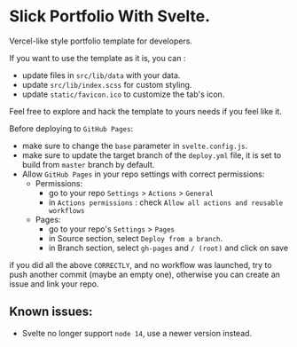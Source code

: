 # Slick Portfolio With Svelte.

Vercel-like style portfolio template for developers.

If you want to use the template as it is, you can :

- update files in `src/lib/data` with your data.
- update `src/lib/index.scss` for custom styling.
- update `static/favicon.ico` to customize the tab's icon.

Feel free to explore and hack the template to yours needs if you feel like it.

Before deploying to `GitHub Pages`:

- make sure to change the `base` parameter in `svelte.config.js`.
- make sure to update the target branch of the `deploy.yml` file, it is set to build from `master` branch by default.
- Allow `GitHub Pages` in your repo settings with correct permissions:
  - Permissions:
    - go to your repo `Settings` > `Actions` > `General`
    - in `Actions permissions` : check `Allow all actions and reusable workflows`
  - Pages:
    - go to your repo's `Settings` > `Pages`
    - in Source section, select `Deploy from a branch`.
    - in Branch section, select `gh-pages` and `/ (root)` and click on save

if you did all the above `CORRECTLY`, and no workflow was launched, try to push another commit (maybe an empty one), otherwise you can create an issue and link your repo.

## Known issues:

- Svelte no longer support `node 14`, use a newer version instead.
